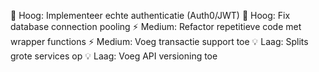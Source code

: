 🚨 Hoog: Implementeer echte authenticatie (Auth0/JWT)
🚨 Hoog: Fix database connection pooling
⚡ Medium: Refactor repetitieve code met wrapper functions
⚡ Medium: Voeg transactie support toe
💡 Laag: Splits grote services op
💡 Laag: Voeg API versioning toe